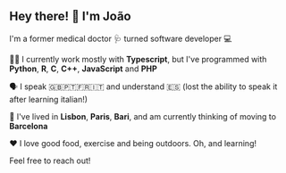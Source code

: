 ## Hey there! 👋 I'm João

I'm a former medical doctor 🩺 turned software developer 💻

👨‍💻 I currently work mostly with **Typescript**, but I've programmed with **Python**, **R**, **C**, **C++**, **JavaScript** and **PHP**

🗣️ I speak 🇬🇧🇵🇹🇫🇷🇮🇹 and understand 🇪🇸 (lost the ability to speak it after learning italian!)

📍 I've lived in **Lisbon**, **Paris**, **Bari**, and am currently thinking of moving to **Barcelona**

❤️ I love good food, exercise and being outdoors. Oh, and learning!

Feel free to reach out!
